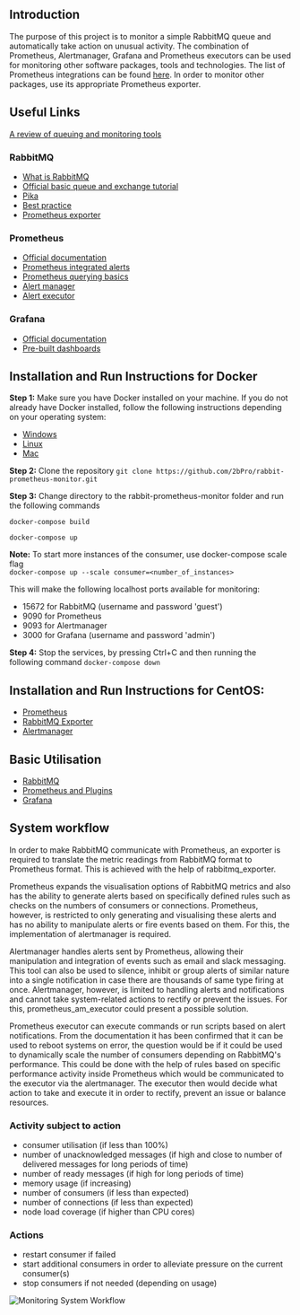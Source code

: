 ## Introduction
The purpose of this project is to monitor a simple RabbitMQ queue and automatically take action on unusual activity. The combination of Prometheus, Alertmanager, Grafana and Prometheus executors can be used for monitoring other software packages, tools and technologies. The list of Prometheus integrations can be found [here](https://prometheus.io/docs/instrumenting/exporters/). In order to monitor other packages, use its appropriate Prometheus exporter.

## Useful Links
[A review of queuing and monitoring tools](https://docs.google.com/presentation/d/1E9UC7Z4gX9Nnxdm-bwKdcTaw7ntdBsG_PwtkhZVzl1M/edit#slide=id.gc6f73a04f_0_0)

### RabbitMQ
* [What is RabbitMQ](https://www.cloudamqp.com/blog/2015-05-18-part1-rabbitmq-for-beginners-what-is-rabbitmq.html)
* [Official basic queue and exchange tutorial](https://www.rabbitmq.com/tutorials/tutorial-one-python.html)
* [Pika](https://pika.readthedocs.io/en/stable/intro.html)
* [Best practice](https://www.cloudamqp.com/blog/2017-12-29-part1-rabbitmq-best-practice.html)
* [Prometheus exporter](https://github.com/kbudde/rabbitmq_exporter)

### Prometheus
* [Official documentation](https://prometheus.io/docs/introduction/overview/)
* [Prometheus integrated alerts](https://awesome-prometheus-alerts.grep.to/rules.html)
* [Prometheus querying basics](https://prometheus.io/docs/prometheus/latest/querying/basics/)
* [Alert manager](https://itnext.io/prometheus-with-alertmanager-f2a1f7efabd6)
* [Alert executor](https://github.com/imgix/prometheus-am-executor)

### Grafana
* [Official documentation](http://docs.grafana.org/)
* [Pre-built dashboards](https://grafana.com/dashboards?search=rabbitmq)

## Installation and Run Instructions for Docker
**Step 1:** Make sure you have Docker installed on your machine. If you do not already have Docker installed, follow the following instructions depending on your operating system:
* [Windows](https://docs.docker.com/docker-for-windows/install/)
* [Linux](https://docs.docker.com/install/linux/docker-ce/ubuntu/)
* [Mac](https://docs.docker.com/docker-for-mac/install/)

**Step 2:** Clone the repository
```git clone https://github.com/2bPro/rabbit-prometheus-monitor.git```

**Step 3:** Change directory to the rabbit-prometheus-monitor folder and run the following commands

```docker-compose build```

```docker-compose up```

**Note:** To start more instances of the consumer, use docker-compose scale flag  
```docker-compose up --scale consumer=<number_of_instances>```

This will make the following localhost ports available for monitoring:
* 15672 for RabbitMQ (username and password 'guest')
* 9090 for Prometheus
* 9093 for Alertmanager
* 3000 for Grafana (username and password 'admin')

**Step 4:** Stop the services, by pressing Ctrl+C and then running the following command
```docker-compose down```

## Installation and Run Instructions for CentOS:
* [Prometheus](https://github.com/2bPro/rabbit-prometheus-monitor/wiki/Installing-and-setting-up-Prometheus-on-CentOS)
* [RabbitMQ Exporter](https://github.com/2bPro/rabbit-prometheus-monitor/wiki/Installing-and-setting-up-RabbitMQ-Exporter-on-CentOS)
* [Alertmanager]()

## Basic Utilisation
* [RabbitMQ](https://github.com/2bPro/rabbit-prometheus-monitor/wiki/Basic-Utilisation-of-RabbitMQ)
* [Prometheus and Plugins](https://github.com/2bPro/rabbit-prometheus-monitor/wiki/Basic-Utilisation-of-Prometheus-and-Plugins)
* [Grafana](https://github.com/2bPro/rabbit-prometheus-monitor/wiki/Basic-Utilisation-of-Grafana)

## System workflow
In order to make RabbitMQ communicate with Prometheus, an exporter is required to translate the metric readings from RabbitMQ format to Prometheus format. This is achieved with the help of rabbitmq_exporter. 

Prometheus expands the visualisation options of RabbitMQ metrics and also has the ability to generate alerts based on specifically defined rules such as checks on the numbers of consumers or connections. Prometheus, however, is restricted to only generating and visualising these alerts and has no ability to manipulate alerts or fire events based on them. For this, the implementation of alertmanager is required.

Alertmanager handles alerts sent by Prometheus, allowing their manipulation and integration of events such as email and slack messaging. This tool can also be used to silence, inhibit or group alerts of similar nature into a single notification in case there are thousands of same type firing at once. Alertmanager, however, is limited to handling alerts and notifications and cannot take system-related actions to rectify or prevent the issues. For this, prometheus_am_executor could present a possible solution.

Prometheus executor can execute commands or run scripts based on alert notifications. From the documentation it has been confirmed that it can be used to reboot systems on error, the question would be if it could be used to dynamically scale the number of consumers depending on RabbitMQ's performance. This could be done with the help of rules based on specific performance activity inside Prometheus which would be communicated to the executor via the alertmanager. The executor then would decide what action to take and execute it in order to rectify, prevent an issue or balance resources.

### Activity subject to action
* consumer utilisation (if less than 100%)
* number of unacknowledged messages (if high and close to number of delivered messages for long periods of time)
* number of ready messages (if high for long periods of time)
* memory usage (if increasing)
* number of consumers (if less than expected)
* number of connections (if less than expected)
* node load coverage (if higher than CPU cores)

### Actions
* restart consumer if failed
* start additional consumers in order to alleviate pressure on the current consumer(s)
* stop consumers if not needed (depending on usage)

![Monitoring System Workflow](https://drive.google.com/uc?export=view&id=1zOLxaNZxBn-yx1_Ecb9_Ug4iQeGPCU9k)
